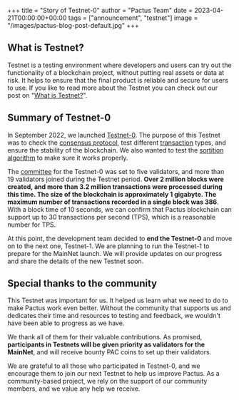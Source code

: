 +++
title = "Story of Testnet-0"
author = "Pactus Team"
date = 2023-04-21T00:00:00+00:00
tags = ["announcement", "testnet"]
image = "/images/pactus-blog-post-default.jpg"
+++

## What is Testnet?

Testnet is a testing environment where developers and users can try out the functionality of a blockchain project,
without putting real assets or data at risk.
It helps to ensure that the final product is reliable and secure for users to use.
If you like to read more about the Testnet you can check out our post on
"[What is Testnet?](/2023/03/31/what-is-testnet/)".

## Summary of Testnet-0

In September 2022, we launched [Testnet-0](/2022/09/24/testnet-0-launched/).
The purpose of this Testnet was to
check the [consensus protocol](https://docs.pactus.org/protocol/consensus/protocol/),
test different [transaction](https://docs.pactus.org/protocol/transaction/format/) types,
and ensure the stability of the blockchain.
We also wanted to test the [sortition algorithm](https://docs.pactus.org/protocol/consensus/sortition/)
to make sure it works properly.

The [committee](https://docs.pactus.org/protocol/consensus/committee/)
for the Testnet-0 was set to five validators, and more than 19 validators joined during the Testnet period.
**Over 2 million blocks were created, and more than 3.2 million transactions were processed during this time.
The size of the blockchain is approximately 1 gigabyte.
The maximum number of transactions recorded in a single block was 386**. With a block time of 10 seconds,
we can confirm that Pactus blockchain can support up to 30 transactions per second (TPS),
which is a reasonable number for TPS.

At this point, the development team decided to **end the Testnet-0** and move on to the next one,
Testnet-1. We are planning to run the Testnet-1 to prepare for the MainNet launch.
We will provide updates on our progress and share the details of the new Testnet soon.

## Special thanks to the community

This Testnet was important for us.
It helped us learn what we need to do to make Pactus work even better.
Without the community that supports us and dedicates their time and resources to testing and feedback,
we wouldn't have been able to progress as we have.

We thank all of them for their valuable contributions.
As promised, **participants in Testnets will be given priority as validators for the MainNet**, and
will receive bounty PAC coins to set up their validators.

We are grateful to all those who participated in Testnet-0, and
we encourage them to join our next Testnet to help us improve Pactus.
As a community-based project, we rely on the support of our community members, and we value any help we receive.
